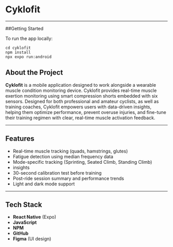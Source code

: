 ﻿# Cyklofit
---

##Getting Started

To run the app locally:
```git clone
cd cyklofit
npm install
npx expo run:android
```

## About the Project
**Cyklofit** is a mobile application designed to work alongside a wearable muscle condition monitoring device. Cyklofit provides real-time muscle exertion monitoring using smart compression shorts embedded with six sensors. Designed for both professional and amateur cyclists, as well as training coaches, Cyklofit empowers users with data-driven insights, helping them optimize performance, prevent overuse injuries, and fine-tune their training regimen with clear, real-time muscle activation feedback.

---

## Features

- Real-time muscle tracking (quads, hamstrings, glutes)  
- Fatigue detection using median frequency data  
- Mode-specific tracking (Sprinting, Seated Climb, Standing Climb)  
- insights  
- 30-second calibration test before training  
- Post-ride session summary and performance trends  
- Light and dark mode support  

---

## Tech Stack

- **React Native** (Expo)  
- **JavaScript**  
- **NPM**  
- **GitHub**  
- **Figma** (UI design)

